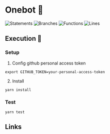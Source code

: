 # Onebot 💯

![Statements](https://img.shields.io/badge/statements-95.65%25-brightgreen.svg?style=flat&logo=jest)
![Branches](https://img.shields.io/badge/branches-88.23%25-yellow.svg?style=flat&logo=jest)
![Functions](https://img.shields.io/badge/functions-89.23%25-yellow.svg?style=flat&logo=jest)
![Lines](https://img.shields.io/badge/lines-95.05%25-brightgreen.svg?style=flat&logo=jest)

## Execution 🚀

### Setup

1. Config github personal access token

```
export GITHUB_TOKEN=your-personal-access-token
```

2. Install

```
yarn install
```

### Test

```
yarn test
```

## Links

